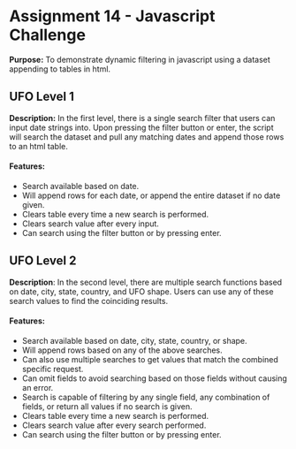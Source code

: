 # Assignment 14 - Javascript Challenge 
**Purpose:** To demonstrate dynamic filtering in javascript using a dataset appending to tables in html.


## UFO Level 1
**Description:** In the first level, there is a single search filter that users can input date strings into. Upon pressing the filter button or enter, the script will search the dataset and pull any matching dates and append those rows to an html table. 
#### Features:
* Search available based on date.
* Will append rows for each date, or append the entire dataset if no date given.
* Clears table every time a new search is performed.
* Clears search value after every input.
* Can search using the filter button or by pressing enter.

## UFO Level 2
**Description**: In the second level, there are multiple search functions based on date, city, state, country, and UFO shape. Users can use any of these search values to find the coinciding results.
#### Features:
* Search available based on date, city, state, country, or shape.
* Will append rows based on any of the above searches.
* Can also use multiple searches to get values that match the combined specific request.
* Can omit fields to avoid searching based on those fields without causing an error.
* Search is capable of filtering by any single field, any combination of fields, or return all values if no search is given.
* Clears table every time a new search is performed.
* Clears search value after every search performed.
* Can search using the filter button or by pressing enter.